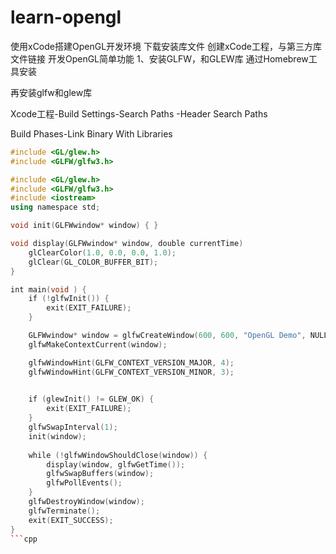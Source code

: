 # learn-opengl 

使用xCode搭建OpenGL开发环境
下载安装库文件
创建xCode工程，与第三方库文件链接
开发OpenGL简单功能
1、安装GLFW，和GLEW库
通过Homebrew工具安装

再安装glfw和glew库


Xcode工程-Build Settings-Search Paths -Header Search Paths

Build Phases-Link Binary With Libraries

```cpp
#include <GL/glew.h>
#include <GLFW/glfw3.h>
```


```cpp
#include <GL/glew.h>
#include <GLFW/glfw3.h>
#include <iostream>
using namespace std;

void init(GLFWwindow* window) { }

void display(GLFWwindow* window, double currentTime) 
    glClearColor(1.0, 0.0, 0.0, 1.0);
    glClear(GL_COLOR_BUFFER_BIT);
}

int main(void ) {
    if (!glfwInit()) {
        exit(EXIT_FAILURE);
    }

    GLFWwindow* window = glfwCreateWindow(600, 600, "OpenGL Demo", NULL, NULL);
    glfwMakeContextCurrent(window);

    glfwWindowHint(GLFW_CONTEXT_VERSION_MAJOR, 4);
    glfwWindowHint(GLFW_CONTEXT_VERSION_MINOR, 3);

    
    if (glewInit() != GLEW_OK) {
        exit(EXIT_FAILURE);
    }
    glfwSwapInterval(1);
    init(window);
    
    while (!glfwWindowShouldClose(window)) {
        display(window, glfwGetTime());
        glfwSwapBuffers(window);
        glfwPollEvents();
    }
    glfwDestroyWindow(window);
    glfwTerminate();
    exit(EXIT_SUCCESS);
}
```cpp
